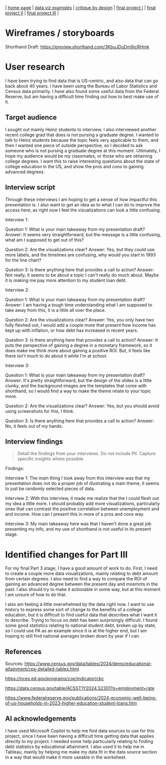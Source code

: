 | [home page](https://cmustudent.github.io/tswd-portfolio-templates/) | [data viz examples](dataviz-examples) | [critique by design](critique-by-design) | [final project I](final-project-part-one) | [final project II](final-project-part-two) | [final project III](final-project-part-three) |

# Wireframes / storyboards
Shorthand Draft: https://preview.shorthand.com/3KbuJDuDm9icRHmk

# User research 

I have been trying to find data that is US-centric, and also data that can go back about 40 years. I have been using the Bureau of Labor Statistics and Census data primarliy. I have also found some useful data from the Federal Reserve, but am having a difficult time finding out how to best make use of it.

## Target audience
 I sought out mainly Heinz students to interview. I also interviewed another recent college grad that does is not pursing a graduate degree. I wanted to talk to Heinz students because the topic feels very applicable to them, and then I wanted one piece of outside perspective, so I decided to ask someone who is not pursing a graduate degree at this moment. Ultimately, I hope my audience would be my classmates, or those who are obtaining college degrees. I want this to raise interesting questions about the state of college education in the US, and show the pros and cons to gaining advanced degrees. 


## Interview script
Through these interviews I am hoping to get a sense of how impactful this presentation is. I also want to get an idea as to what I can do to improve the access here, as right now I feel the vizualizations can look a little confusing.  

Interview 1:

Question 1: What is your main takeaway from my presentation draft? Answer: It seems very straightforward, but the message is a little confusing, what am I supposed to get out of this?

Question 2: Are the visualizations clear? Answer: Yes, but they could use more labels, and the timelines are confusing, why would you start in 1993 for the line chart? 

Question 3:
Is there anything here that provides a call to action? Answer: Not really, it seems to be about a topic I can't really do much about. Maybe it is making me pay more attention to my student loan debt. 

Interview 2:

Question 1: What is your main takeaway from my presentation draft? Answer: I am having a tough time understanding what I am supposed to take away from this, it is a little all over the place. 

Question 2: Are the visualizations clear? Answer: Yes, you only have two fully fleshed out, I would add a couple more that present how income has kept up with inflation, or how debt has increased in recent years. 

Question 3:
Is there anything here that provides a call to action? Answer: It puts the perspective of gaining a degree in a monetary framework, so it does make me think more about gaining a positive ROI. But, it feels like there isn't much to do about it while I'm at school. 

Interview 3:

Question 1: What is your main takeaway from my presentation draft? Answer: It's pretty straightforward, but the design of the slides is a little clunky, and the background images are the templates that come with shorthand, so I would find a way to make the theme relate to your topic more. 

Question 2: Are the visualizations clear? Answer: Yes, but you should avoid using screenshots for this, I think. 

Question 3:
Is there anything here that provides a call to action? Answer: No, it feels out of my hands. 

## Interview findings
> Detail the findings from your interviews.  Do not include PII.  Capture specific insights where possible.

Findings:

Interview 1: The main thing I took away from this interview was that my presentation does not do a proper job of illustrating a main theme, it seems to just be randomly selected pieces of data. 

Interview 2: With this interview, it made me realize that the I could flesh out my idea a little more. I should probably add more visualizations, particularly ones that can contrast the positive correlation between unemployment and and income. How can I present this in more of a pros and cons way. 

Interview 3: 
My main takeaway here was that I haven't done a great job presenting my info, and my use of shorthand is not useful in its present stage. 

# Identified changes for Part III
For my final Part 3 stage, I have a good amount of work to do. First, I need to create a couple more data visualizations, mainly relating to debt amount from certain degrees. I also need to find a way to compare the ROI of gaining an advanced degree between the present day and moemnts in the past. I also should try to make it actionable in some way, but at this moment I am unsure of how to do that.  

I also am feeling a little overwhelmed by the data right now. I want to use history to express some sort of change to the benefits of a college education, but it is difficult to find useful data that describes what I want it to describe. Trying to focus on debt has been surprisingly difficult. I found some good statistics relating to national student debt, broken up by state, so I could use PA as an example since it is at the higher end, but I am hoping to still find national averages broken down by year if I can. 

## References

Sources:
https://www.census.gov/data/tables/2024/demo/educational-attainment/cps-detailed-tables.html

https://nces.ed.gov/programs/coe/indicator/cbc

https://data.census.gov/table/ACSST1Y2024.S2301?q=employment+rate

https://www.federalreserve.gov/publications/2024-economic-well-being-of-us-households-in-2023-higher-education-student-loans.htm

## AI acknowledgements
I have used Microsoft Copilot to help me find data sources to use for this project, since I have been having a difficult time getting data that applies directly to my project. I needed some help particularly relating to finding debt statistics by educational attainment. I also used it to help me in Tableau, mainly by helping me make my data fit in the data source section in a way that would make it more useable in the worksheet. 

